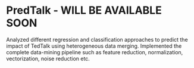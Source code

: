 # PredTalk - WILL BE AVAILABLE SOON
Analyzed different regression and classification approaches to predict the impact of TedTalk using heterogeneous data merging. Implemented the complete data-mining pipeline such as feature reduction, normalization, vectorization, noise reduction etc.

